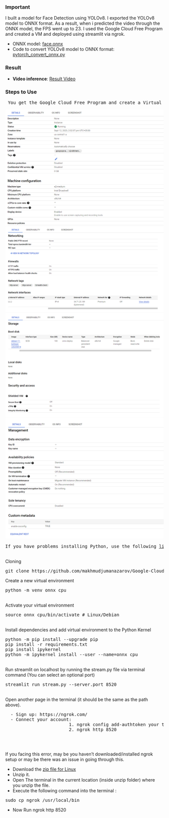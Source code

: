 ### Important
I built a model for Face Detection using YOLOv8. I exported the YOLOv8 model to ONNX format. As a result, when i predicted the video through the ONNX model, the FPS went up to 23. I used the Google Cloud Free Program and created a VM and deployed using streamlit via ngrok.

- ONNX model: <a href= "https://github.com/makhmudjumanazarov/Google-Cloud-CPU-ONNX-Deploy-via-ngrok-with-streamlit-face-detecion/blob/main/best.onnx"> face.onnx </a>
 - Code to convert YOLOv8 model to ONNX format:  <a href= "https://github.com/makhmudjumanazarov/TensorRT-Deploy-via-ngrok-with-streamlit-for-face-detecion/blob/main/pytorch_convert_onnx.py"> pytorch_convert_onnx.py </a>
 
### Result
 * **Video inference**: <a href= "https://www.youtube.com/shorts/NgkfgO7wyV0"> Result Video </a>
 
### Steps to Use
<pre>
 You get the Google Cloud Free Program and create a Virtual Machine.The Virtual Machine Properties:
</pre> 
![Alt Text](/images/1.png)
![Alt Text](/images/2.png)
![Alt Text](/images/3.png)
![Alt Text](/images/4.png)
<pre>
If you have problems installing Python, use the following <a href= "https://www.linuxcapable.com/how-to-install-python-3-9-on-debian-linux/#Section-1-Install-Python-39-via-source-on-Debian-12-11-or-10">link</a>.
</pre> 
<br />
Cloning 
<pre>
git clone https://github.com/makhmudjumanazarov/Google-Cloud-CPU-ONNX-Deploy-via-ngrok-with-streamlit-face-detecion
</pre> 
Create a new virtual environment 
<pre>
python -m venv onnx_cpu
</pre> 
<br/>
Activate your virtual environment
<pre>
source onnx_cpu/bin/activate # Linux/Debian
</pre>
<br/>
Install dependencies and add virtual environment to the Python Kernel
<pre>
python -m pip install --upgrade pip
pip install -r requirements.txt 
pip install ipykernel
python -m ipykernel install --user --name=onnx_cpu
</pre>
<br/>
Run streamlit on localhost by running the stream.py file via terminal command (You can select an optional port)
<pre>
streamlit run stream.py --server.port 8520
</pre>

<br/>
Open another page in the terminal (it should be the same as the path above). 
<pre>
  - Sign up: https://ngrok.com/
  - Connect your account: 
                        1. ngrok config add-authtoken your token
                        2. ngrok http 8520     
                        
</pre>
<br/>

If you facing this error, may be you haven’t downloaded/installed ngrok setup or may be there was an issue in going through this.
- Download the <a href= "https://dashboard.ngrok.com/get-started/setup">zip file for Linux</a>
- Unzip it.
- Open The terminal in the current location (inside unzip folder) where you unzip the file.
- Execute the following command into the terminal :
<pre>
sudo cp ngrok /usr/local/bin
</pre>
- Now Run ngrok http 8520
